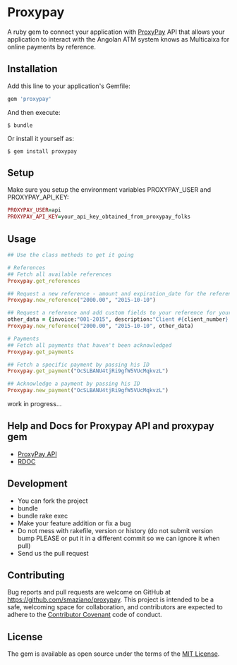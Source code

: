 # Proxypay

A ruby gem to connect your application with [ProxyPay](http://www.proxypay.co.ao) API that allows your application to interact with the Angolan ATM system knows as Multicaixa for online payments by reference.

## Installation

Add this line to your application's Gemfile:

```ruby
gem 'proxypay'
```

And then execute:

    $ bundle

Or install it yourself as:

    $ gem install proxypay

## Setup
Make sure you setup the environment variables PROXYPAY_USER and PROXYPAY_API_KEY:

```ruby
PROXYPAY_USER=api
PROXYPAY_API_KEY=your_api_key_obtained_from_proxypay_folks
```

## Usage

```ruby
## Use the class methods to get it going

# References
## Fetch all available references
Proxypay.get_references

## Request a new reference - amount and expiration_date for the reference are mandatory
Proxypay.new_reference("2000.00", "2015-10-10")

## Request a reference and add custom fields to your reference for your identification.
other_data = {invoice:"001-2015", description:"Client #{client_number} - monthly payment"}
Proxypay.new_reference("2000.00", "2015-10-10", other_data)

# Payments
## Fetch all payments that haven't been acknowledged
Proxypay.get_payments

## Fetch a specific payment by passing his ID
Proxypay.get_payment("OcSLBANU4tjRi9gfW5VUcMqkvzL")

## Acknowledge a payment by passing his ID
Proxypay.new_payment("OcSLBANU4tjRi9gfW5VUcMqkvzL")
```
work in progress...

## Help and Docs for Proxypay API and proxypay gem
- [ProxyPay API](https://developer.proxypay.co.ao)
- [RDOC](http://www.rubydoc.info/gems/proxypay/0.1.1)

## Development
- You can fork the project
- bundle
- bundle rake exec
- Make your feature addition or fix a bug
- Do not mess with rakefile, version or history (do not submit version bump PLEASE or put it in a different commit so we can ignore it when pull)
- Send us the pull request

## Contributing

Bug reports and pull requests are welcome on GitHub at https://github.com/smaziano/proxypay. This project is intended to be a safe, welcoming space for collaboration, and contributors are expected to adhere to the [Contributor Covenant](contributor-covenant.org) code of conduct.


## License

The gem is available as open source under the terms of the [MIT License](http://opensource.org/licenses/MIT).

